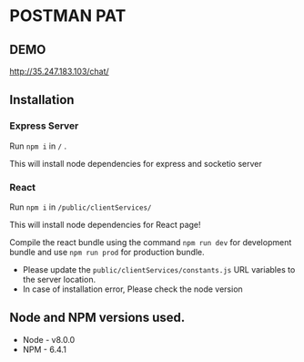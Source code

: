 

# POSTMAN PAT

## DEMO
http://35.247.183.103/chat/

## Installation

### Express Server

Run `npm i` in `/` .

This will install node dependencies for express and socketio server


### React

Run `npm i` in `/public/clientServices/`

This will install node dependencies for React page!

Compile the react bundle using the command `npm run dev` for development bundle and use `npm run prod` for production bundle.


* Please update the `public/clientServices/constants.js` URL variables to the server location.
* In case of installation error, Please check the node version



## Node and NPM versions used.

* Node - v8.0.0
* NPM - 6.4.1
